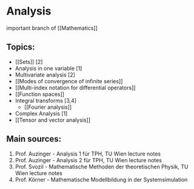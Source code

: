 # Analysis
important branch of [[Mathematics]]


## Topics:
- [[Sets]] [2]
- Analysis in one variable [1]
- Multivariate analysis [2]
- [[Modes of convergence of infinite series]]
- [[Multi-index notation for differential operators]]
- [[Function spaces]]
- Integral transforms [3,4]
	- [[Fourier analysis]]
- Complex Analysis [1]
- [[Tensor and vector analysis]]


## Main sources:
1. Prof. Auzinger - Analysis 1 für TPH, TU Wien lecture notes
2. Prof. Auzinger - Analysis 2 für TPH, TU Wien lecture notes
3. Prof. Svozil - Mathematische Methoden der theoretischen Physik, TU Wien lecture notes
4. Prof. Körner - Mathematische Modellbildung in der Systemsimulation


